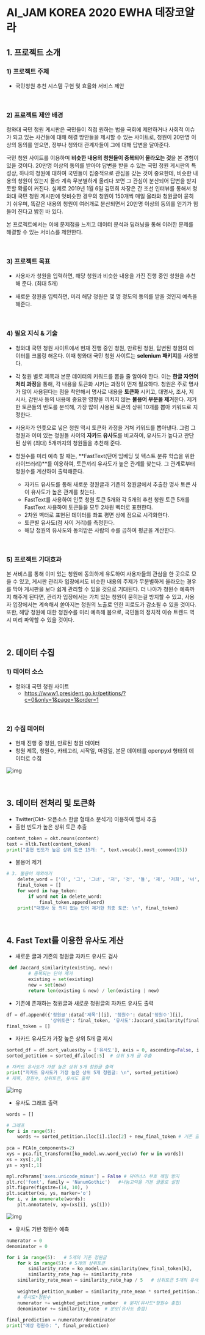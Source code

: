 # AI_JAM KOREA 2020 EWHA 데장코알라

## 1. 프로젝트 소개

### 1) 프로젝트 주제

- 국민청원 추천 시스템 구현 및 효율화 서비스 제안

<br/>

### 2) 프로젝트 제안 배경

청와대 국민 청원 게시판은 국민들이 직접 원하는 법을 국회에 제안하거나 사회적 이슈가 되고 있는 사건들에 대해 해결 방안들을 제시할 수 있는 사이트로, 청원이 20만명 이상의 동의를 얻으면, 정부나 청와대 관계자들이 그에 대해 답변을 달아준다.

국민 청원 사이트를 이용하며 **비슷한 내용의 청원들이 중복되어 올라오는 것**을 본 경험이 있을 것이다. 20만명 이상의 동의를 받아야 답변을 받을 수 있는 국민 청원 게시판의 특성상, 하나의 청원에 대하여 국민들이 집중적으로 관심을 갖는 것이 중요한데, 비슷한 내용의 청원이 있는지 몰라 계속 무분별하게 올리다 보면 그 관심이 분산되어 답변을 받지 못할 확률이 커진다. 실제로 2019년 1월 6일 김민희 차장은 간 조선 인터뷰를 통해서 청와대 국민 청원 게시판에 엇비슷한 경우의 청원이 150개씩 매일 올라와 청원글이 묻히기 쉬우며, 똑같은 내용의 청원이 여러개로 분산되면서 20만명 이상의 동의를 얻기가 힘들어 진다고 밝힌 바 있다.

본 프로젝트에서는 이에 문제점을 느끼고 데이터 분석과 딥러닝을 통해 이러한 문제를 해결할 수 있는 서비스를 제안한다.

<br/>

### 3) 프로젝트 목표

- 사용자가 청원을 입력하면, 해당 청원과 비슷한 내용을 가진 진행 중인 청원을 추천해 준다. (최대 5개)

- 새로운 청원을 입력하면, 미리 해당 청원은 몇 명 정도의 동의를 받을 것인지 예측을 해준다. 

<br/>

### 4) 필요 지식 & 기술

- 청와대 국민 청원 사이트에서 현재 진행 중인 청원, 만료된 청원, 답변된 청원의 데이터를 크롤링 해온다. 이때 청와대 국민 청원 사이트는 **selenium** **패키지**를 사용했다.

- 각 청원 별로 제목과 본문 데이터의 키워드를 뽑을 줄 알아야 한다. 이는 **한글 자연어 처리 과정**을 통해, 각 내용을 토큰화 시키는 과정이 먼저 필요하다. 청원은 주로 명사가 많이 사용된다는 점을 착안해서 명사로 내용을 **토큰화** 시키고, 대명사, 조사, 지시사, 감탄사 등의 내용에 중요한 영향을 끼치지 않는 **불용어 부분을 제거**한다. 제거한 토큰들의 빈도를 분석해, 가장 많이 사용된 토큰의 상위 10개를 뽑아 키워드로 지정한다.

- 사용자가 인풋으로 넣은 청원 역시 토큰화 과정을 거쳐 키워드를 뽑아낸다. 그럼 그 청원과 이미 있는 청원들 사이의 **자카드 유사도**를 비교하여, 유사도가 높다고 판단된 상위 (최대) 5개까지의 청원들을 추천해 준다.

- 청원수를 미리 예측 할 때는, **FastText(단어 임베딩 및 텍스트 분류 학습을 위한 라이브러리)**를 이용하여, 토큰끼리 유사도가 높은 관계를 찾는다. 그 관계로부터 청원수를 계산하여 출력해준다.
  -  자카드 유사도를 통해 새로운 청원글과 기존의 청원글에서 추출한 명사 토큰 사이 유사도가 높은 관계를 찾는다.
  - FastText를 사용하여 인풋 청원 토큰 5개와 각 5개의 추천 청원 토큰 5개를 FastText 사용하여 토큰들을 모두 2차원 벡터로 표현한다.
  - 2차원 벡터로 표현된 데이터를 좌표 평면 상에 점으로 시각화한다.
  - 토큰별 유사도(점 사이 거리)를 측정한다.
  - 해당 청원의 유사도와 동의받은 사람의 수를 곱하여 평균을 계산한다.

<br/>

### 5) 프로젝트 기대효과

본 서비스를 통해 이미 있는 청원에 동의하게 유도하여 사용자들의 관심을 한 곳으로 모을 수 있고, 게시판 관리자 입장에서도 비슷한 내용의 주제가 무분별하게 올라오는 경우를 막아 게시판을 보다 쉽게 관리할 수 있을 것으로 기대된다. 더 나아가 청원수 예측까지 해주게 된다면, 관리자 입장에서는 가치 있는 청원이 묻히는걸 방지할 수 있고, 사용자 입장에서는 계속해서 쏟아지는 청원의 노출로 인한 피로도가 감소될 수 있을 것이다. 또한, 해당 청원에 대한 청원수를 미리 예측해 봄으로, 국민들의 정치적 이슈 트렌드 역시 미리 파악할 수 있을 것이다.

<br/>

## 2. 데이터 수집

### 1) 데이터 소스

- 청와대 국민 청원 사이트
  -  https://www1.president.go.kr/petitions/?c=0&only=1&page=1&order=1

<br/>

### 2) 수집 데이터

- 현재 진행 중 청원, 만료된 청원 데이터
- 청원 제목, 청원수, 카테고리, 시작일, 마감일, 본문 데이터를 openpyxl 형태의 데이터로 수집

![img](https://lh3.googleusercontent.com/hXPamcA5GBheQEgv1LXGiOstRvB2GCfMh46fqBpxdSLJmbg-nXxXfNrH6ubI_sFR68o4r4R8VI-ltHi8iBiGE-APCC8Z2VfkHPTtWmCpCHIWWcGd3-QQS7r07Uty09euaIrrGfFNcu4)

<br/>

## 3. 데이터 전처리 및 토큰화

- Twitter(Okt- 오픈소스 한글 형태소 분석기) 이용하여 명사 추출  
- 출현 빈도가 높은 상위 토큰 추출

```python
content_token = okt.nouns(content)
text = nltk.Text(content_token)
print("출현 빈도가 높은 상위 토큰 15개: ", text.vocab().most_common(15))
```

- 불용어 제거

```python
# 3. 불용어 제외하기
    delete_word = ['이', '그', '그녀', '저', '것', '들', '제', '저희', '너', '되', '수', '않', 	'없', '아니','때문', '곳', '등', '들', '중', '좀', '잘', '더', '더욱', '경우', '후', '때', 	'있', '하', ]
    final_token = []
    for word in hap_token:
        if word not in delete_word:
            final_token.append(word)
    print("대명사 등 의미 없는 단어 제거한 최종 토큰: \n", final_token)
```

<br/>

## 4. Fast Text를 이용한 유사도 계산

- 새로운 글과 기존의 청원글 자카드 유사도 검사

```python
 def Jaccard_similarity(existing, new):
        # 중복되는 단어 제거
        existing = set(existing)
        new = set(new)
        return len(existing & new) / len(existing | new)
```

- 기존에 존재하는 청원글과 새로운 청원글의 자카드 유사도 출력

```python
df = df.append({'청원글':data['제목'][i], '청원수': data['청원수'][i], 
                '상위토큰': final_token, '유사도':Jaccard_similarity(final_token, 		 					new_final_token)},ignore_index=True)
final_token = []
```

- 자카드 유사도가 가장 높은 상위 5개 글 제시

```python
sorted_df = df.sort_values(by = ['유사도'], axis = 0, ascending=False, inplace=False)  # 유사도 기준 내림차순으로 정렬
sorted_petition = sorted_df.iloc[:5]  # 상위 5개 글 추출 

# 자카드 유사도가 가장 높은 상위 5개 청원글 출력
print("자카드 유사도가 가장 높은 상위 5개 청원글: \n", sorted_petition)  
# 제목, 청원수, 상위토큰, 유사도 출력
```

  

![img](https://lh5.googleusercontent.com/L1dHOo9VdgUANx01VcYBM1YAATZ9MXSHavNwPq9aRH8X8OijbyUH8KaIenO3v1ZyzOFs4WebB4W99Q3BoqdO9AsWTs8jWGHGqIxTo_m0lGvPn6WoCkjjRKcGVPXUac5yl2Zp7yTd8AE)

- 유사도 그래프 출력

```python
words = []

# 그래프
for i in range(5):
    words += sorted_petition.iloc[i].iloc[2] + new_final_token # 기존 글 다섯개 토큰 + 새로운 글 다섯개 토큰
    
pca = PCA(n_components=2)
xys = pca.fit_transform([ko_model.wv.word_vec(w) for w in words])
xs = xys[:,0]
ys = xys[:,1]

mpl.rcParams['axes.unicode_minus'] = False # 마이너스 부호 깨짐 방지
plt.rc('font', family = 'NanumGothic')   #나눔고딕을 기본 글꼴로 설정
plt.figure(figsize=(14, 10), )
plt.scatter(xs, ys, marker='o')
for i, v in enumerate(words):
    plt.annotate(v, xy=(xs[i], ys[i]))
```

![img](https://lh6.googleusercontent.com/orovDDQo99xGWD3xD2Ue1g3xot4N9s0iZSi3shpXzwqsXsVI6c9dMeRumDM1NoC0AGFQoCGG4GLdwiFOZ_TaqSCTf8bFAGQA1aLDgZHvEoPCHOihpaMdy7XG8pzhoxDSExMyS3uctN8)

- 유사도 기반 청원수 예측

```python
numerator = 0
denominator = 0

for i in range(5):   # 5개의 기존 청원글
    for k in range(5): # 5개의 상위토큰           
        similarity_rate = ko_model.wv.similarity(new_final_token[k], 							sorted_petition.iloc[i].iloc[2][k]) # 1:1 유사도
        similarity_rate_hap += similarity_rate
    similarity_rate_mean = similarity_rate_hap / 5   # 상위토큰 5개의 유사도 평균
    
    weighted_petition_number = similarity_rate_mean * sorted_petition.iloc[i].iloc[1] 
    # 유사도*청원수
    numerator += weighted_petition_number  # 분자(유사도*청원수 총합)
    denominator += similarity_rate  # 분모(유사도 총합) 
    
final_prediction = numerator/denominator
print("예상 청원수: ", final_prediction)
```

